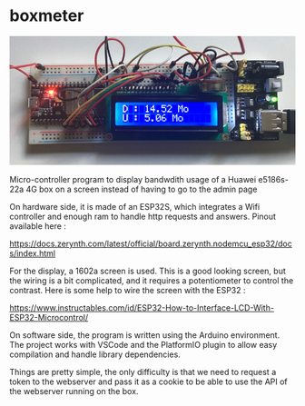 # boxmeter

![Picture of the circuit](circuit.jpg)

Micro-controller program to display bandwdith usage of a Huawei e5186s-22a 4G box on a screen instead of having to go to the admin page

On hardware side, it is made of an ESP32S, which integrates a Wifi controller and enough ram to handle http requests and answers. Pinout available here :

https://docs.zerynth.com/latest/official/board.zerynth.nodemcu_esp32/docs/index.html

For the display, a 1602a screen is used. This is a good looking screen, but the wiring is a bit complicated, and it requires a potentiometer to control the contrast. Here is some help to wire the screen with the ESP32 :

https://www.instructables.com/id/ESP32-How-to-Interface-LCD-With-ESP32-Microcontrol/

On software side, the program is written using the Arduino environment. The project works with VSCode and the PlatformIO plugin to allow easy compilation and handle library dependencies.

Things are pretty simple, the only difficulty is that we need to request a token to the webserver and pass it as a cookie to be able to use the API of the webserver running on the box.
